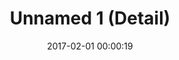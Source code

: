---
layout: post
title: Unnamed 1 (Detail)
description:
date: 2017-02-01 00:00:19
imageUrl: https://imgs.snorv.art/imgs/2017/02/name-unknown-1-detail.jpg
---